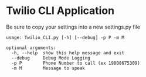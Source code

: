 # Twilio CLI Application

Be sure to copy your settings into a new settings.py file

```
usage: Twilio_CLI.py [-h] [--debug] -p P -m M

optional arguments:
  -h, --help  show this help message and exit
  --debug     Debug Mode Logging
  -p P        Phone Number to call (ex 19008675309)
  -m M        Message to speak
```